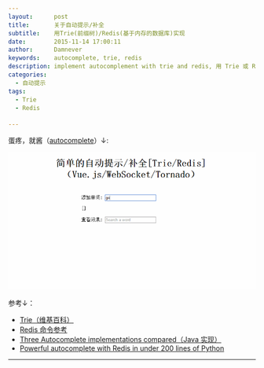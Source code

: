```yaml
---
layout:      post
title:       关于自动提示/补全
subtitle:    用Trie(前缀树)/Redis(基于内存的数据库)实现
date:        2015-11-14 17:00:11
author:      Damnever
keywords:    autocomplete, trie, redis
description: implement autocomplement with trie and redis, 用 Trie 或 Redis 实现自动提示和补全
categories:
  - 自动提示
tags:
  - Trie
  - Redis

---
```


蛋疼，就酱（[autocomplete](https://github.com/Damnever/Note/tree/master/autocomplete)）↓:

![](https://raw.githubusercontent.com/Damnever/Note/master/autocomplete/test.gif)

参考↓：

- [Trie（维基百科）](https://zh.wikipedia.org/wiki/Trie)
- [Redis 命令参考](http://redisdoc.com/)
- [Three Autocomplete implementations compared（Java 实现）](http://sujitpal.blogspot.com/2007/02/three-autocomplete-implementations.html)
- [Powerful autocomplete with Redis in under 200 lines of Python](http://charlesleifer.com/blog/powerful-autocomplete-with-redis-in-under-200-lines-of-python/)

***